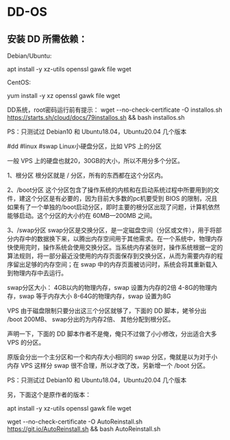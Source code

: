 # DD-OS

## 安装 DD 所需依赖：

Debian/Ubuntu:

apt install -y xz-utils openssl gawk file wget


CentOS:

yum install -y xz openssl gawk file wget


DD系统，root密码运行前有提示：
wget --no-check-certificate -O installos.sh https://starts.sh/cloud/docs/79installos.sh && bash installos.sh

PS：只测试过 Debian10 和 Ubuntu18.04，Ubuntu20.04 几个版本



#dd #linux #swap
Linux小硬盘分区，比如 VPS 上的分区

一般 VPS 上的硬盘也就20，30GB的大小，所以不用分多个分区。

1、根分区
根分区就是 / 分区，所有的东西都在这个分区内。

2、/boot分区
这个分区包含了操作系统的内核和在启动系统过程中所要用到的文件，建这个分区是有必要的，因为目前大多数的pc机要受到 BIOS 的限制，况且如果有了一个单独的/boot启动分区，即时主要的根分区出现了问题，计算机依然能够启动。这个分区的大小约在 60MB—200MB 之间。

3、/swap分区
swap分区是交换分区，是一定磁盘空间（分区或文件），用于将部分内存中的数据换下来，以腾出内存空间用于其他需求。在一个系统中，物理内存快使用完时，操作系统会使用交换分区。当系统内存紧张时，操作系统根据一定的算法规则，将一部分最近没使用的内存页面保存到交换分区，从而为需要内存的程序留出足够的内存空间；在 swap 中的内存页面被访问时，系统会将其重新载入到物理内存中去运行。

swap分区大小：
4GB以内的物理内存，swap 设置为内存的2倍
4-8G的物理内存，swap 等于内存大小
8-64G的物理内存，swap 设置为8G

VPS 由于磁盘限制只要分出这三个分区就够了，下面的 DD 脚本，姥爷分出 /boot 200MB、 swap分出的为内存2倍、 其他分配到根分区。

声明一下，下面的 DD 脚本作者不是俺，俺只不过做了小小修改，分出适合大多 VPS 的分区。

原版会分出一个主分区和一个和内存大小相同的 swap 分区，俺就是以为对于小内存 VPS 这样分 swap 很不合理，所以才改了改，另新增一个 /boot 分区。


PS：只测试过 Debian10 和 Ubuntu18.04，Ubuntu20.04 几个版本




另，下面这个是原作者的版本：

apt install -y xz-utils openssl gawk file wget

wget --no-check-certificate -O AutoReinstall.sh https://git.io/AutoReinstall.sh && bash AutoReinstall.sh
